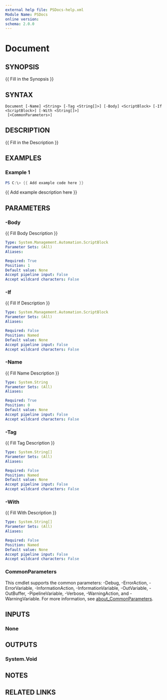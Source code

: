 ```yaml
---
external help file: PSDocs-help.xml
Module Name: PSDocs
online version:
schema: 2.0.0
---
```


# Document

## SYNOPSIS
{{ Fill in the Synopsis }}

## SYNTAX

```
Document [-Name] <String> [-Tag <String[]>] [-Body] <ScriptBlock> [-If <ScriptBlock>] [-With <String[]>]
 [<CommonParameters>]
```

## DESCRIPTION
{{ Fill in the Description }}

## EXAMPLES

### Example 1
```powershell
PS C:\> {{ Add example code here }}
```

{{ Add example description here }}

## PARAMETERS

### -Body
{{ Fill Body Description }}

```yaml
Type: System.Management.Automation.ScriptBlock
Parameter Sets: (All)
Aliases:

Required: True
Position: 1
Default value: None
Accept pipeline input: False
Accept wildcard characters: False
```

### -If
{{ Fill If Description }}

```yaml
Type: System.Management.Automation.ScriptBlock
Parameter Sets: (All)
Aliases:

Required: False
Position: Named
Default value: None
Accept pipeline input: False
Accept wildcard characters: False
```

### -Name
{{ Fill Name Description }}

```yaml
Type: System.String
Parameter Sets: (All)
Aliases:

Required: True
Position: 0
Default value: None
Accept pipeline input: False
Accept wildcard characters: False
```

### -Tag
{{ Fill Tag Description }}

```yaml
Type: System.String[]
Parameter Sets: (All)
Aliases:

Required: False
Position: Named
Default value: None
Accept pipeline input: False
Accept wildcard characters: False
```

### -With
{{ Fill With Description }}

```yaml
Type: System.String[]
Parameter Sets: (All)
Aliases:

Required: False
Position: Named
Default value: None
Accept pipeline input: False
Accept wildcard characters: False
```

### CommonParameters
This cmdlet supports the common parameters: -Debug, -ErrorAction, -ErrorVariable, -InformationAction, -InformationVariable, -OutVariable, -OutBuffer, -PipelineVariable, -Verbose, -WarningAction, and -WarningVariable. For more information, see [about_CommonParameters](http://go.microsoft.com/fwlink/?LinkID=113216).

## INPUTS

### None

## OUTPUTS

### System.Void

## NOTES

## RELATED LINKS
